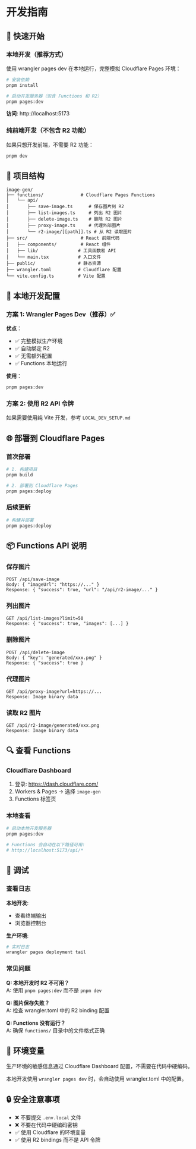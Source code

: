# 开发指南

## 🚀 快速开始

### 本地开发（推荐方式）

使用 wrangler pages dev 在本地运行，完整模拟 Cloudflare Pages 环境：

```bash
# 安装依赖
pnpm install

# 启动开发服务器（包含 Functions 和 R2）
pnpm pages:dev
```

**访问**: http://localhost:5173

### 纯前端开发（不包含 R2 功能）

如果只想开发前端，不需要 R2 功能：

```bash
pnpm dev
```

## 📁 项目结构

```
image-gen/
├── functions/              # Cloudflare Pages Functions
│   └── api/
│       ├── save-image.ts      # 保存图片到 R2
│       ├── list-images.ts     # 列出 R2 图片
│       ├── delete-image.ts    # 删除 R2 图片
│       ├── proxy-image.ts     # 代理外部图片
│       └── r2-image/[[path]].ts # 从 R2 读取图片
├── src/                    # React 前端代码
│   ├── components/         # React 组件
│   ├── lib/               # 工具函数和 API
│   └── main.tsx           # 入口文件
├── public/                # 静态资源
├── wrangler.toml          # Cloudflare 配置
└── vite.config.ts         # Vite 配置
```

## 🔧 本地开发配置

### 方案 1: Wrangler Pages Dev（推荐）✅

**优点**：
- ✅ 完整模拟生产环境
- ✅ 自动绑定 R2
- ✅ 无需额外配置
- ✅ Functions 本地运行

**使用**：
```bash
pnpm pages:dev
```

### 方案 2: 使用 R2 API 令牌

如果需要使用纯 Vite 开发，参考 `LOCAL_DEV_SETUP.md`

## 🌐 部署到 Cloudflare Pages

### 首次部署

```bash
# 1. 构建项目
pnpm build

# 2. 部署到 Cloudflare Pages
pnpm pages:deploy
```

### 后续更新

```bash
# 构建并部署
pnpm pages:deploy
```

## 📦 Functions API 说明

### 保存图片
```
POST /api/save-image
Body: { "imageUrl": "https://..." }
Response: { "success": true, "url": "/api/r2-image/..." }
```

### 列出图片
```
GET /api/list-images?limit=50
Response: { "success": true, "images": [...] }
```

### 删除图片
```
POST /api/delete-image
Body: { "key": "generated/xxx.png" }
Response: { "success": true }
```

### 代理图片
```
GET /api/proxy-image?url=https://...
Response: Image binary data
```

### 读取 R2 图片
```
GET /api/r2-image/generated/xxx.png
Response: Image binary data
```

## 🔍 查看 Functions

### Cloudflare Dashboard

1. 登录: https://dash.cloudflare.com/
2. Workers & Pages → 选择 `image-gen`
3. Functions 标签页

### 本地查看

```bash
# 启动本地开发服务器
pnpm pages:dev

# Functions 会自动在以下路径可用:
# http://localhost:5173/api/*
```

## 🐛 调试

### 查看日志

**本地开发**:
- 查看终端输出
- 浏览器控制台

**生产环境**:
```bash
# 实时日志
wrangler pages deployment tail
```

### 常见问题

**Q: 本地开发时 R2 不可用？**  
A: 使用 `pnpm pages:dev` 而不是 `pnpm dev`

**Q: 图片保存失败？**  
A: 检查 wrangler.toml 中的 R2 binding 配置

**Q: Functions 没有运行？**  
A: 确保 `functions/` 目录中的文件格式正确

## 📝 环境变量

生产环境的敏感信息通过 Cloudflare Dashboard 配置，不需要在代码中硬编码。

本地开发使用 `wrangler pages dev` 时，会自动使用 wrangler.toml 中的配置。

## 🔒 安全注意事项

- ❌ 不要提交 `.env.local` 文件
- ❌ 不要在代码中硬编码密钥
- ✅ 使用 Cloudflare 的环境变量
- ✅ 使用 R2 bindings 而不是 API 令牌

